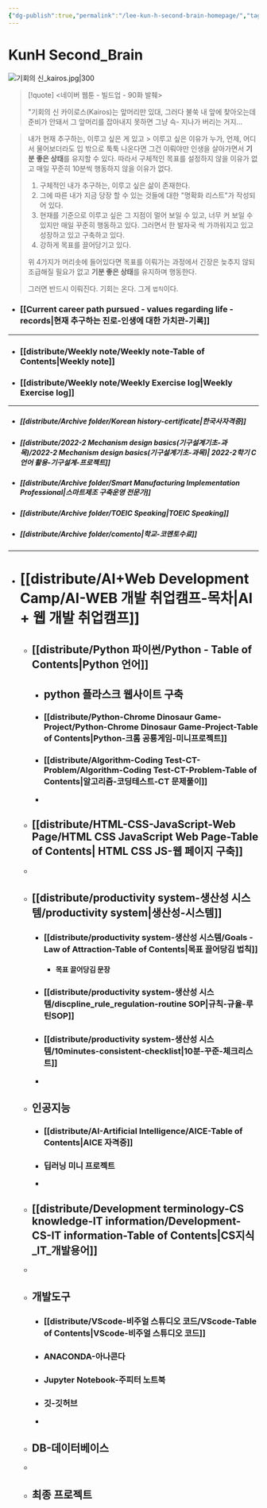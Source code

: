 ```yaml
---
{"dg-publish":true,"permalink":"/lee-kun-h-second-brain-homepage/","tags":["gardenEntry"],"noteIcon":""}
---
```


# KunH Second_Brain

![기회의 신_kairos.jpg|300](/img/user/%EC%B2%A8%EB%B6%80%ED%8C%8C%EC%9D%BC/%EA%B8%B0%ED%9A%8C%EC%9D%98%20%EC%8B%A0_kairos.jpg)

> [!quote]
> <네이버 웹툰 - 빌드업 - 90화 발췌>
> 
> "기회의 신 카이로스(Kairos)는 앞머리만 있대, 그러다 불쑥 내 앞에 찾아오는데 준비가 안돼서 그 앞머리를 잡아내지 못하면 그냥 슥- 지나가 버리는 거지...

> 내가 현재 추구하는, 이루고 싶은 게 있고 > 이루고 싶은 이유가 누가, 언제, 어디서 물어보더라도 입 밖으로 툭툭 나온다면 그건 이뤄야만 인생을 살아가면서 **기분 좋은 상태**를 유지할 수 있다. 따라서 구체적인 목표를 설정하지 않을 이유가 없고 매일 꾸준히 10분씩 행동하지 않을 이유가 없다.
> 	
> 1. 구체적인 내가 추구하는, 이루고 싶은 삶이 존재한다.
> 2. 그에 따른 내가 지금 당장 할 수 있는 것들에 대한 "명확화 리스트"가 작성되어 있다.
> 3. 현재를 기준으로 이루고 싶은 그 지점이 멀어 보일 수 있고, 너무 커 보일 수 있지만 매일 꾸준히 행동하고 있다. 그러면서 한 발자국 씩 가까워지고 있고 성장하고 있고 구축하고 있다.
> 4. 강하게 목표를 끌어당기고 있다.
> 
> 위 4가지가 머리솟에 들어있다면 목표를 이뤄가는 과정에서 긴장은 늦추지 않되 조급해질 필요가 없고 **기분 좋은 상태**를 유지하며 행동한다.  
> 
> 그러면 반드시 이뤄진다. 기회는 온다. 그게 `법칙`이다.

- ### [[Current career path pursued - values ​​regarding life - records\|현재 추구하는 진로-인생에 대한 가치관-기록]]

----
- ### [[distribute/Weekly note/Weekly note-Table of Contents\|Weekly note]]
- ### [[distribute/Weekly note/Weekly Exercise Iog\|Weekly Exercise Iog]]

----
- ##### [[distribute/Archive folder/Korean history-certificate\|한국사자격증]]
- ##### [[distribute/2022-2 Mechanism design basics(기구설계기초-과목)/2022-2 Mechanism design basics(기구설계기초-과목)\| 2022-2학기 C언어 활용-기구설계-프로젝트]]
- ##### [[distribute/Archive folder/Smart Manufacturing Implementation Professional\|스마트제조 구축운영 전문가]]
- ##### [[distribute/Archive folder/TOEIC Speaking\|TOEIC Speaking]]
- ##### [[distribute/Archive folder/comento\|학교-코멘토수료]]

----


- # [[distribute/AI+Web Development Camp/AI-WEB 개발 취업캠프-목차\|AI + 웹 개발 취업캠프]]
	- ## [[distribute/Python 파이썬/Python - Table of Contents\|Python 언어]]
		- ## python 플라스크 웹사이트 구축
		- ### [[distribute/Python-Chrome Dinosaur Game-Project/Python-Chrome Dinosaur Game-Project-Table of Contents\|Python-크롬 공룡게임-미니프로젝트]]
		- ### [[distribute/Algorithm-Coding Test-CT-Problem/Algorithm-Coding Test-CT-Problem-Table of Contents\|알고리즘-코딩테스트-CT 문제풀이]]
		- 
	- ## [[distribute/HTML-CSS-JavaScript-Web Page/HTML CSS JavaScript Web Page-Table of Contents\| HTML CSS JS-웹 페이지 구축]]
	- 
	- ## [[distribute/productivity system-생산성 시스템/productivity system\|생산성-시스템]]
		- ### [[distribute/productivity system-생산성 시스템/Goals - Law of Attraction-Table of Contents\|목표 끌어당김 법칙]]
			- #### 목표 끌어당김 문장
		- ### [[distribute/productivity system-생산성 시스템/discpline_rule_regulation-routine SOP\|규칙-규율-루틴SOP]]
		- ### [[distribute/productivity system-생산성 시스템/10minutes-consistent-checklist\|10분-꾸준-체크리스트]]
		- 
	- ## 인공지능
		- ### [[distribute/AI-Artificial Intelligence/AICE-Table of Contents\|AICE 자격증]]
		- ### 딥러닝 미니 프로젝트
		- 
	- ## [[distribute/Development terminology-CS knowledge-IT information/Development-CS-IT information-Table of Contents\|CS지식_IT_개발용어]]
	- 
	- ## 개발도구
		- ### [[distribute/VScode-비주얼 스튜디오 코드/VScode-Table of Contents\|VScode-비주얼 스튜디오 코드]]
		- ### ANACONDA-아나콘다
		- ### Jupyter Notebook-주피터 노트북
		- ### 깃-깃허브
		- 
	- ## DB-데이터베이스
	- 
	- ## 최종 프로젝트
